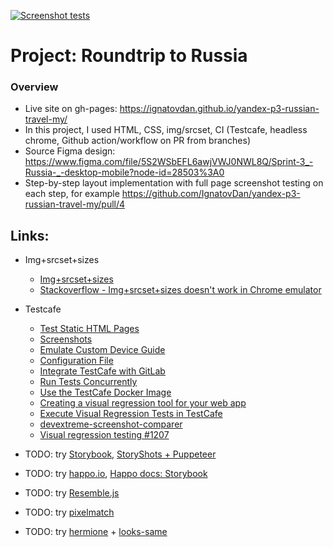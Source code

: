 [![Screenshot tests](https://github.com/IgnatovDan/yandex-p3-russian-travel-my/actions/workflows/run-screenshot-tests.yaml/badge.svg)](https://github.com/IgnatovDan/yandex-p3-russian-travel-my/actions/workflows/run-screenshot-tests.yaml)

# Project: Roundtrip to Russia

### Overview

* Live site on gh-pages: https://ignatovdan.github.io/yandex-p3-russian-travel-my/
* In this project, I used HTML, CSS, img/srcset, CI (Testcafe, headless chrome, Github action/workflow on PR from branches)
* Source Figma design: https://www.figma.com/file/5S2WSbEFL6awjVWJ0NWL8Q/Sprint-3_-Russia-_-desktop-mobile?node-id=28503%3A0
* Step-by-step layout implementation with full page screenshot testing on each step, for example https://github.com/IgnatovDan/yandex-p3-russian-travel-my/pull/4

## Links:

- Img+srcset+sizes
  - [Img+srcset+sizes](https://cloudfour.com/thinks/responsive-images-101-part-5-sizes/)
  - [Stackoverflow - Img+srcset+sizes doesn't work in Chrome emulator](https://stackoverflow.com/questions/72375309/img-srcset-and-sizes-not-working-properly-and-impossible-to-adjust-any-ideas)

- Testcafe
  - [Test Static HTML Pages](https://testcafe.io/documentation/402805/recipes/basics/test-static-html-pages)
  - [Screenshots](https://testcafe.io/documentation/402840/guides/advanced-guides/screenshots-and-videos#screenshots)
  - [Emulate Custom Device Guide](https://testcafe.io/documentation/403584/guides/intermediate-guides/mobile-devices-cloud-browsers-and-emulation#custom-device-guide)
  - [Configuration File](https://testcafe.io/documentation/402638/reference/configuration-file)
  - [Integrate TestCafe with GitLab](https://testcafe.io/documentation/402816/guides/continuous-integration/gitlab)
  - [Run Tests Concurrently](https://testcafe.io/documentation/403626/guides/intermediate-guides/run-tests-concurrently)
  - [Use the TestCafe Docker Image](https://testcafe.io/documentation/402838/guides/advanced-guides/use-testcafe-docker-image)
  - [Creating a visual regression tool for your web app](https://medium.com/@byrne.greg/creating-a-visual-regression-tool-for-your-web-app-f4920974e2ec)
  - [Execute Visual Regression Tests in TestCafe](https://www.browserstack.com/guide/visual-regression-in-testcafe)
  - [devextreme-screenshot-comparer](https://www.npmjs.com/package/devextreme-screenshot-comparer)
  - [Visual regression testing #1207](https://github.com/DevExpress/testcafe/issues/1207)

- TODO: try [Storybook](https://storybook.js.org/docs/react/writing-tests/visual-testing), [StoryShots + Puppeteer](https://github.com/storybookjs/storybook/tree/main/addons/storyshots/storyshots-puppeteer#imagesnapshots)
- TODO: try [happo.io](https://github.com/happo/happo.io), [Happo docs: Storybook](https://docs.happo.io/docs/storybook)
- TODO: try [Resemble.js](https://github.com/rsmbl/Resemble.js)
- TODO: try [pixelmatch](https://github.com/mapbox/pixelmatch)
- TODO: try [hermione](https://github.com/gemini-testing/hermione) + [looks-same](https://github.com/gemini-testing/looks-same)

